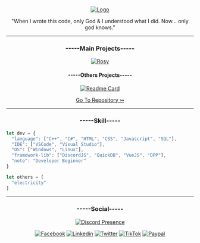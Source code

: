 <br/>
<div align="center">
<p align="center">
  <a href="https://github.com/C1ach0/">
    <img src="https://i.imgur.com/jnLoxFE.png" alt="Logo">
  </a>
  <p align="center">
  "When I wrote this code, only God & I understood what I did. Now... only god knows."
  </p>
</p>

***

<h3 align="center">-----Main Projects-----</h3>
  
[![Rosy](https://github-readme-stats.vercel.app/api/pin/?username=C1ach0&repo=Rosy-Bot)](https://github.com/C1ach0/Rosy-Bot)
<!-- [![Readme Card](https://github-readme-stats.vercel.app/api/pin/?username=C1ach0&repo=DiscordASM)](https://github.com/C1ach0/DiscordASM) -->

<h4 align="center">-----Others Projects-----</h4>

[![Readme Card](https://github-readme-stats.vercel.app/api/pin/?username=C1ach0&repo=Rosy_IA)](https://github.com/C1ach0/Rosy_IA)
<!-- [![Readme Card](https://github-readme-stats.vercel.app/api/pin/?username=C1ach0&repo=REPO)](https://github.com/C1ach0/REPO) -->

<p><a href="https://github.com/C1ach0?tab=repositories"> Go To Repository ↣ </a></p>

***

<h3 align="center">-----Skill-----</h3>
</div>

```js
let dev = {
  "language": ["C++", "C#", "HTML", "CSS", "Javascript", "SQL"],
  "IDE": ["VSCode", "Visual Studio"],
  "OS": ["Windows", "Linux"],
  "framework-lib": ["DiscordJS", "QuickDB", "VueJS", "DPP"],
  "note": "Developer Beginner"
}

let others = [
  "electricity"
]
```
***

<h3 align="center">-----Social-----</h3>
<div align="center">
  
[![Discord Presence](https://lanyard.cnrad.dev/api/358629612584173568?animated=:bool)](https://discord.com/users/358629612584173568)
  
<!-- ![Discord Banner 2](https://discordapp.com/api/guilds/1030552587323318302/widget.png?style=banner2) -->
  
[![Facebook](https://img.shields.io/badge/Facebook-1877F2?style=for-the-badge&logo=facebook&logoColor=white)](https://www.facebook.com/c1ach0/)
[![Linkedin](https://img.shields.io/badge/LinkedIn-0077B5?style=for-the-badge&logo=linkedin&logoColor=white)](https://www.linkedin.com/in/maxence-bessi/)
[![Twitter](https://img.shields.io/badge/Twitter-1DA1F2?style=for-the-badge&logo=twitter&logoColor=white)](https://twitter.com/clachoverclan)
[![TikTok](https://img.shields.io/badge/TikTok-000000?style=for-the-badge&logo=tiktok&logoColor=white)](https://www.tiktok.com/@kuracho_)
[![Paypal](https://img.shields.io/badge/PayPal-00457C?style=for-the-badge&logo=paypal&logoColor=white)](https://www.paypal.me/c1ach0)
  
</div>


<!-- 
[![]()]()
[![]()]()
[![]()]()
[![]()]() -->
<!-- ![](https://geps.dev/progress/10) -->
